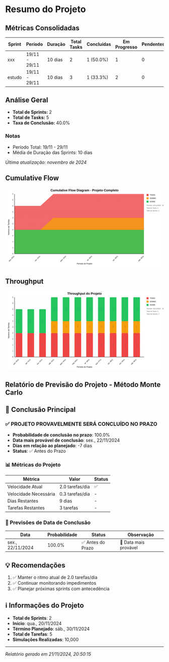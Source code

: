 # Resumo do Projeto 

## Métricas Consolidadas

| Sprint | Período | Duração | Total Tasks | Concluídas | Em Progresso | Pendentes | Velocidade | Eficiência |
|--------|---------|----------|-------------|------------|--------------|-----------|------------|------------|
| xxx | 19/11 - 29/11 | 10 dias | 2 | 1 (50.0%) | 1 | 0 | 0.1/dia | 50.0% |
| estudo | 19/11 - 29/11 | 10 dias | 3 | 1 (33.3%) | 2 | 0 | 0.1/dia | 33.3% |

## Análise Geral

- **Total de Sprints:** 2
- **Total de Tasks:** 5
- **Taxa de Conclusão:** 40.0%

### Notas
- Período Total: 19/11 - 29/11
- Média de Duração das Sprints: 10 dias

*Última atualização: novembro de 2024*

## Cumulative Flow 
![ Cumulative Flow](./project-cfd.svg)

## Throughput 
![ Throughput Flow](./project-throughput.svg)



 ## Relatório de Previsão do Projeto - Método Monte Carlo

## 🎯 Conclusão Principal

### ✅ PROJETO PROVAVELMENTE SERÁ CONCLUÍDO NO PRAZO

- **Probabilidade de conclusão no prazo**: 100.0%
- **Data mais provável de conclusão**: sex., 22/11/2024
- **Dias em relação ao planejado**: -7 dias
- **Status**: ✅ Antes do Prazo

### 📊 Métricas do Projeto

| Métrica | Valor | Status |
|---------|--------|--------|
| Velocidade Atual | 2.0 tarefas/dia | ✅ |
| Velocidade Necessária | 0.3 tarefas/dia | - |
| Dias Restantes | 9 dias | - |
| Tarefas Restantes | 3 tarefas | - |

### 📅 Previsões de Data de Conclusão

| Data | Probabilidade | Status | Observação |
|------|---------------|---------|------------|
| sex., 22/11/2024 | 100.0% | ✅ Antes do Prazo | 📍 Data mais provável |

## 💡 Recomendações

1. ✅ Manter o ritmo atual de 2.0 tarefas/dia
2. ✅ Continuar monitorando impedimentos
3. ✅ Planejar próximas sprints com antecedência

## ℹ️ Informações do Projeto

- **Total de Sprints**: 2
- **Início**: qua., 20/11/2024
- **Término Planejado**: sáb., 30/11/2024
- **Total de Tarefas**: 5
- **Simulações Realizadas**: 10,000

---
*Relatório gerado em 21/11/2024, 20:50:15*